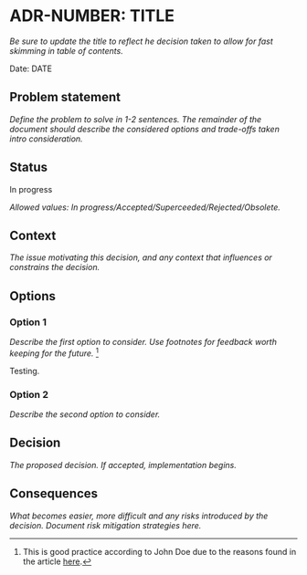 # ADR-NUMBER: TITLE
<!-- vale off -->
<!-- Remove this and the above vale off command after creation, it's only to not get false vale errors from the template -->
_Be sure to update the title to reflect he decision taken to allow for fast skimming in table of contents._

Date: DATE

## Problem statement
_Define the problem to solve in 1-2 sentences. The remainder of the document should describe the considered options and trade-offs taken intro consideration._

## Status

In progress

_Allowed values: In progress/Accepted/Superceeded/Rejected/Obsolete._

## Context

_The issue motivating this decision, and any context that influences or constrains the decision._

## Options

### Option 1
_Describe the first option to consider. Use footnotes for feedback worth keeping for the future._ [^1]

Testing. 

### Option 2
_Describe the second option to consider._

## Decision

_The proposed decision. If accepted, implementation begins._

## Consequences

_What becomes easier, more difficult and any risks introduced by the decision. Document risk mitigation strategies here._

[^1]: This is good practice according to John Doe due to the reasons found in the article [here](https://example.com).
